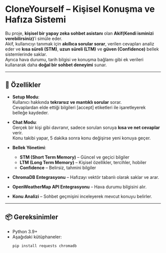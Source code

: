 # CloneYourself – Kişisel Konuşma ve Hafıza Sistemi

Bu proje, **kişisel bir yapay zeka sohbet asistanı** olan **Akif(Kendi isminizi verebilirsiniz)**’i simüle eder.  
Akif, kullanıcıyı tanımak için **akıllıca sorular sorar**, verilen cevapları analiz eder ve **kısa süreli (STM)**, **uzun süreli (LTM)** ve **güven (Confidence)** bellek sistemlerinde saklar.  
Ayrıca hava durumu, tarih bilgisi ve konuşma bağlamı gibi ek verileri kullanarak daha **doğal bir sohbet deneyimi** sunar.

---

## 🚀 Özellikler

- **Setup Modu**:  
  Kullanıcı hakkında **tekrarsız ve mantıklı sorular** sorar.  
  Cevaplardan elde ettiği bilgileri [accept] etiketleri ile işaretleyerek belleğe kaydeder.

- **Chat Modu**:  
  Gerçek bir kişi gibi davranır, sadece sorulan soruya **kısa ve net cevaplar** verir.  
  Konu takibi yapar, 5 dakika sonra konu değişirse yeni konuya geçer.

- **Bellek Yönetimi**:  
  - **STM (Short Term Memory)** – Güncel ve geçici bilgiler  
  - **LTM (Long Term Memory)** – Kişisel özellikler, tercihler, hobiler  
  - **Confidence** – Belirsiz, tahmini bilgiler  

- **ChromaDB Entegrasyonu** – Hafızayı vektör tabanlı olarak saklar ve arar.

- **OpenWeatherMap API Entegrasyonu** – Hava durumu bilgisini alır.

- **Konu Analizi** – Sohbet geçmişini inceleyerek mevcut konuyu belirler.

---

## 📦 Gereksinimler

- Python 3.9+
- Aşağıdaki kütüphaneler:
  ```bash
  pip install requests chromadb

